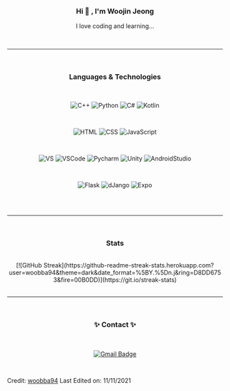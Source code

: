 <br><div align="center"> 

### Hi 👋 , I'm Woojin Jeong 

 I love coding and learning...

</div><br>

-----------------------------

<div align="center"><br>

### Languages & Technologies

<br>

![C++](https://img.shields.io/badge/-C++-100000?style=flat-square&logo=cplusplus)
![Python](https://img.shields.io/badge/Python-100000?style=flat-square&logo=python&logoColor=white)
![C#](https://img.shields.io/badge/C%23-100000?&style=flat-square&logo=c-sharp&logoColor=white)
![Kotlin](https://img.shields.io/badge/Kotlin-100000?&style=flat-square&logo=kotlin&logoColor=white)

<br>

![HTML](https://img.shields.io/badge/HTML-blue?style=flat-square&logo=html5&logoColor=white)
![CSS](https://img.shields.io/badge/CSS-blue?&style=flat-square&logo=css3&logoColor=white)
![JavaScript](https://img.shields.io/badge/-JavaScript-blue?style=flat-square&logo=javascript&logoColor=white)

<br>

![VS](https://img.shields.io/badge/VisualStudio-092E20?style=flat-square&logo=VisualStudio&logoColor=white)
![VSCode](https://img.shields.io/badge/VSCode-092E20?style=flat-square&logo=visualstudiocode&logoColor=white)
![Pycharm](https://img.shields.io/badge/Pycharm-092E20?style=flat-square&logo=Pycharm&logoColor=white)
![Unity](https://img.shields.io/badge/Unity-092E20?style=flat-square&logo=unity&logoColor=white)
![AndroidStudio](https://img.shields.io/badge/AndroidStudio-092E20?style=flat-square&logo=androidstudio&logoColor=white)

<br>

![Flask](https://img.shields.io/badge/Flask-gray?style=flat-square&logo=Flask&logoColor=white)
![dJango](https://img.shields.io/badge/Django-gray?style=flat-square&logo=django&logoColor=white)
![Expo](https://img.shields.io/badge/Expo-gray?style=flat-square&logo=expo&logoColor=white)
</div><br><br>

------

<div align="center"><br>

 ### Stats 

<br>
[![GitHub Streak](https://github-readme-streak-stats.herokuapp.com?user=woobba94&theme=dark&date_format=%5BY.%5Dn.j&ring=D8DD6753&fire=00B0DD)](https://git.io/streak-stats)

</div><br>

------

<div align="center"><br>

 ### ✨ Contact ✨ 

<br><br>
 [![Gmail Badge](https://img.shields.io/badge/Gmail-d14836?style=flat-square&logo=Gmail&logoColor=white&link=mailto:snugyun01@gmail.com)](mailto:jwj3199@gmail.com)
</div><br>


Credit: [woobba94](https://github.com/woobba94)
Last Edited on: 11/11/2021
